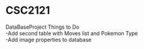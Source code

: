 # CSC2121
DataBaseProject
Things to Do <br />
-Add second table with Moves list and Pokemon Type <br />
-Add image properties to database <br />
